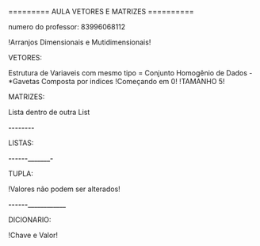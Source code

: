 ========= AULA VETORES E MATRIZES ==========

numero do professor: 83996068112

!Arranjos Dimensionais e Mutidimensionais!

VETORES:

Estrutura de Variaveis com mesmo tipo = Conjunto Homogênio de Dados -
*Gavetas
Composta por indices !Começando em 0! !TAMANHO 5!

MATRIZES:

Lista dentro de outra List 


____-__________-________________-___________________-____________-__________________-___________-____________-________

LISTAS: 

_____-___________-_________-_______________-______________________-____________-_______________________-______________

TUPLA:

!Valores não podem ser alterados!

____________-______________-____________________-_____________________-_______________-_______________-_______________

DICIONARIO:

!Chave e Valor!
